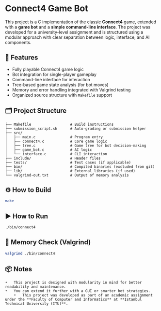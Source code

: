 # Connect4 Game Bot

This project is a C implementation of the classic **Connect4** game, extended with a **game bot** and a **simple command-line interface**. The project was developed for a university-level assignment and is structured using a modular approach with clear separation between logic, interface, and AI components.

## 🧠 Features

- Fully playable Connect4 game logic
- Bot integration for single-player gameplay
- Command-line interface for interaction
- Tree-based game state analysis (for bot moves)
- Memory and error handling integrated with Valgrind testing
- Organized source structure with `Makefile` support

## 🗂️ Project Structure
```
├── Makefile                  # Build instructions
├── submission_script.sh      # Auto-grading or submission helper
├── src/
│   ├── main.c                # Program entry
│   ├── connect4.c            # Core game logic
│   ├── tree.c                # Game tree for bot decision-making
│   ├── game_bot.c            # AI logic
│   └── interface.c           # CLI interaction
├── include/                  # Header files
├── tests/                    # Test cases (if applicable)
├── bin/                      # Compiled binaries (excluded from git)
├── lib/                      # External libraries (if used)
└── valgrind-out.txt          # Output of memory analysis
```

## ⚙️ How to Build

```bash
make
```

## ▶️ How to Run
```bash
./bin/connect4
```

## 🧪 Memory Check (Valgrind)
```bash
valgrind ./bin/connect4
````

## 📦 Notes
	•	This project is designed with modularity in mind for better readability and maintenance.
	•	You can extend it further with a GUI or smarter bot strategies.
        •	This project was developed as part of an academic assignment under the **Faculty of Computer and Informatics** at **Istanbul Technical University (ITU)**.
